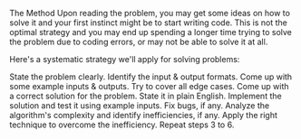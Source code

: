 The Method
Upon reading the problem, you may get some ideas on how to solve it and your first instinct might be to start writing code. This is not the optimal strategy and you may end up spending a longer time trying to solve the problem due to coding errors, or may not be able to solve it at all.

Here's a systematic strategy we'll apply for solving problems:

State the problem clearly. Identify the input & output formats.
Come up with some example inputs & outputs. Try to cover all edge cases.
Come up with a correct solution for the problem. State it in plain English.
Implement the solution and test it using example inputs. Fix bugs, if any.
Analyze the algorithm's complexity and identify inefficiencies, if any.
Apply the right technique to overcome the inefficiency. Repeat steps 3 to 6.